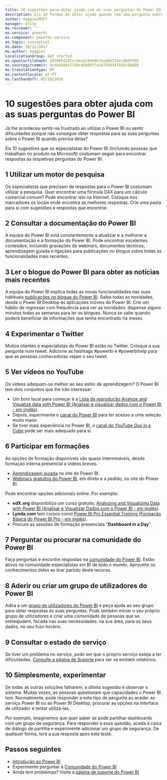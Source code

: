 ```yaml
---
title: 10 sugestões para obter ajuda com as suas perguntas do Power BI
description: Eis 10 formas de obter ajuda quando tem uma pergunta sobre o funcionamento do Power BI
author: maggiesMSFT
manager: kfile
ms.reviewer: ''
ms.service: powerbi
ms.component: powerbi-service
ms.topic: conceptual
ms.date: 10/12/2017
ms.author: maggies
LocalizationGroup: Get started
ms.openlocfilehash: 297805d187ccdea2c04e0b79ad86723ec80d3f80
ms.sourcegitcommit: dcde910817720c05880ffe24755034f916c9b890
ms.translationtype: HT
ms.contentlocale: pt-PT
ms.lasthandoff: 05/19/2018
---
```

# <a name="10-tips-for-getting-help-with-your-power-bi-questions"></a>10 sugestões para obter ajuda com as suas perguntas do Power BI
Já lhe aconteceu sentir-se frustrado ao utilizar o Power BI ou sentir dificuldades porque não consegue obter respostas para as suas perguntas sobre o Power BI quando precisa delas? 

Eis 10 sugestões que os especialistas do Power BI (incluindo pessoas que trabalham no produto na Microsoft) costumam seguir para encontrar respostas às respetivas perguntas do Power BI.

## <a name="1-use-a-search-engine"></a>1 Utilizar um motor de pesquisa
Os especialistas que precisam de respostas para o Power BI costumam utilizar a pesquisa. Quer encontrar uma fórmula DAX para um cálculo comercial comum? Pode encontrar isto na Internet. Coloque nos marcadores os locais onde encontra as melhores respostas. Crie uma pasta para si com sugestões e respostas que encontrar.


## <a name="2-check-the-power-bi-documentation"></a>2 Consultar a documentação do Power BI
A equipa do Power BI está constantemente a atualizar e a melhorar a documentação e a formação do Power BI. Pode encontrar excelentes conteúdos, incluindo gravações de webinars, documentos técnicos, aprendizagem guiada e ligações para publicações no blogue sobre todas as funcionalidades mais recentes.

## <a name="3-read-the-power-bi-blog-for-the-latest-news"></a>3 Ler o blogue do Power BI para obter as notícias mais recentes
A equipa do Power BI explica todas as novas funcionalidades nas suas habituais [publicações no blogue do Power BI](https://powerbi.microsoft.com/blog/). Saiba todas as novidades, desde o Power BI Desktop às aplicações móveis do Power BI. Crie um hábito de regressar com frequência para ver as novidades: dispense alguns minutos todas as semanas para ler os blogues. Nunca se sabe quando poderá beneficiar de informações que tenha encontrado há meses.

## <a name="4-try-twitter"></a>4 Experimentar o Twitter
Muitos clientes e especialistas do Power BI estão no Twitter. Coloque a sua pergunta num tweet. Adicione as hashtags #powerbi e #powerbihelp para que as pessoas conhecedoras vejam o seu tweet.

## <a name="5-watch-videos-on-youtube"></a>5 Ver vídeos no YouTube
Os vídeos adequam-se melhor ao seu estilo de aprendizagem? O Power BI tem dois conjuntos que lhe irão interessar:

* Um bom local para começar é a [Lista de reprodução Analyze and Visualize data with Power BI (Analisar e visualizar dados com o Power BI - em inglês)](https://www.youtube.com/playlist?list=PL1N57mwBHtN0JFoKSR0n-tBkUJHeMP2cP).
* Depois, experimente o [canal do Power BI](https://www.youtube.com/user/mspowerbi/videos) para ter acesso a uma seleção muito maior.
* Se tiver mais experiência no Power BI, o [canal do YouTube Guy in a Cube](https://www.youtube.com/channel/UCFp1vaKzpfvoGai0vE5VJ0w) pode ser mais adequado para si.

## <a name="6-attend-training"></a>6 Participar em formações
As opções de formação disponíveis são quase intermináveis, desde formação interna presencial a vídeos breves.

* [Aprendizagem guiada](guided-learning/gettingstarted.yml?tutorial-step=1) no site do Power BI.
* [Webinars gratuitos do Power BI](webinars.md), em direto e a pedido, no site do Power BI.

Pode encontrar opções adicionais online. Por exemplo:

* **edX.org** disponibiliza um curso gratuito, [Analyzing and Visualizing Data with Power BI (Analisar e Visualizar Dados com o Power BI - em inglês)](https://www.edx.org/course/analyzing-visualizing-data-power-bi-microsoft-dat207x-4).
* **Lynda.com** tem cursos como [Power BI Pro Essential Training (Formação Básica do Power BI Pro - em inglês)](https://www.lynda.com/Power-BI-tutorials/Power-BI-Pro-Essential-Training/485820-2.html).
* Procure as sessões de formação presenciais "**Dashboard in a Day**".

## <a name="7-ask-or-search-in-the-power-bi-community"></a>7 Perguntar ou procurar na comunidade do Power BI
Faça perguntas e encontre respostas na [comunidade do Power BI](http://community.powerbi.com). Estão ativos na comunidade especialistas em BI de todo o mundo. Aproveite os conhecimentos deles ao tirar partido deste recurso.

## <a name="8-join-or-create-a-power-bi-user-group"></a>8 Aderir ou criar um grupo de utilizadores do Power BI
Adira a um [grupo de utilizadores do Power BI](https://community.powerbi.com/t5/Power-BI-User-Groups/ct-p/Groups) e peça ajuda ao seu grupo para obter respostas às suas perguntas. Pode também iniciar o seu próprio grupo de utilizadores e criar uma comunidade de pessoas que se entreajudem, focada nas suas necessidades: na sua área, para os seus dados, no seu fuso horário.

## <a name="9-check-the-service-status"></a>9 Consultar o estado de serviço
Se tiver um problema no serviço, pode ser que o próprio serviço esteja a ter dificuldades. [Consulte a página de Suporte](https://powerbi.microsoft.com/support/) para ver se existem relatórios.

## <a name="10-just-try-it"></a>10 Simplesmente, experimentar
Se todas as outras soluções falharem, a última sugestão é observar o sistema. Muitas vezes, as pessoas questionam que capacidades o Power BI tem. Normalmente, pode responder a este tipo de pergunta ao aceder ao serviço Power BI ou ao Power BI Desktop, procurar as opções na interface de utilizador e tentar utilizá-las.

Por exemplo, imaginemos que quer saber se pode partilhar dashboards com um grupo de segurança. Para responder a essa questão, aceda à caixa de diálogo de partilha e experimente adicionar um grupo de segurança. De qualquer forma, terá a sua resposta após este teste.

## <a name="next-steps"></a>Passos seguintes
* [Introdução ao Power BI](service-get-started.md)
* Experimente perguntar à [Comunidade do Power BI](http://community.powerbi.com/)
* Ainda tem problemas? Visite a [página de suporte do Power BI](https://powerbi.microsoft.com/support/)

